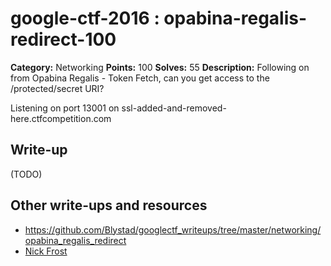 # google-ctf-2016 : opabina-regalis-redirect-100

**Category:** Networking
**Points:** 100
**Solves:** 55
**Description:**
Following on from Opabina Regalis - Token Fetch, can you get access to the /protected/secret URI?

Listening on port 13001 on ssl-added-and-removed-here.ctfcompetition.com

## Write-up

(TODO)

## Other write-ups and resources

* https://github.com/Blystad/googlectf_writeups/tree/master/networking/opabina_regalis_redirect
* [Nick Frost](https://blog.nfrost.me/2016/05/01/google-ctf-2016-redirect.html)
